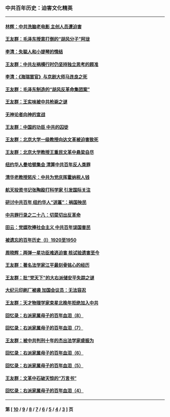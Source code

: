 ### 中共百年历史：迫害文化精英
---
#### [林辉：中共洗脑老电影 主创人员遭迫害](../../pages/nf1176111/n13699437.md?04160430) 
#### [王友群：毛泽东授意打倒的“胡风分子”阿垅](../../pages/nf1176111/n13592541.md?04160430) 
#### [李清：失聪人和小提琴的情结](../../pages/nf1176111/n13459280.md?04160430) 
#### [王友群：中共左祸横行时仍坚持独立思考的顾准](../../pages/nf1176111/n13444722.md?04160430) 
#### [李清：《海瑞罢官》与京剧大师马连良之死](../../pages/nf1176111/n13412316.md?04160430) 
#### [王友群：毛泽东制造的“胡风反革命集团案”](../../pages/nf1176111/n13324909.md?04160430) 
#### [王友群：王实味被中共枪毙之谜](../../pages/nf1176111/n13307502.md?04160430) 
#### [无神论者向神的宣战](../../pages/nf1176111/n13281535.md?04160430) 
#### [王友群：中国的功臣 中共的囚徒](../../pages/nf1176111/n13291790.md?04160430) 
#### [王友群：北京大学一级教授向达文革被迫害致死](../../pages/nf1176111/n13150966.md?04160430) 
#### [王友群：北京大学教授王重民文革中悬梁自尽](../../pages/nf1176111/n13084645.md?04160430) 
#### [纽约华人曼哈顿集会 清算中共百年反人类罪](../../pages/nf1176111/n13084157.md?04160430) 
#### [清华老教授怒斥：中共为党庆挥霍纳税人钱](../../pages/nf1176111/n13071430.md?04160430) 
#### [航天投资书记张陶殴打科学家 引发国际关注](../../pages/nf1176111/n13069132.md?04160430) 
#### [研讨中共百年 纽约华人“送匾”：祸国殃民](../../pages/nf1176111/n13057367.md?04160430) 
#### [中共罪行录之二十八：切菜切出反革命](../../pages/nf1176111/n13030600.md?04160430) 
#### [田云：党媒吹捧社会主义 中共百年误国害民](../../pages/nf1176111/n13006682.md?04160430) 
#### [被遗忘的百年历史（I）1920至1950](../../pages/nf1176111/n12986411.md?04160430) 
#### [周晓辉：两弹一星功臣难逃迫害 核试验遗害至今](../../pages/nf1176111/n12974997.md?04160430) 
#### [王友群：著名法学家江平最刻骨铭心的经历](../../pages/nf1176111/n12970787.md?04160430) 
#### [王友群：批“党天下”的大右派储安平失踪之谜](../../pages/nf1176111/n12954229.md?04160430) 
#### [大纪元印刷厂被袭 加国会议员：无法容忍](../../pages/nf1176111/n12883028.md?04160430) 
#### [王友群：天才物理学家束星北晚年拒绝加入中共](../../pages/nf1176111/n12792913.md?04160430) 
#### [回忆录：右派家属母子的百年血泪（8）](../../pages/nf1176111/n12706196.md?04160430) 
#### [回忆录：右派家属母子的百年血泪（7）](../../pages/nf1176111/n12706191.md?04160430) 
#### [王友群：被中共判刑十年的杰出法学家盛振为](../../pages/nf1176111/n12706141.md?04160430) 
#### [回忆录：右派家属母子的百年血泪（6）](../../pages/nf1176111/n12698863.md?04160430) 
#### [回忆录：右派家属母子的百年血泪（5）](../../pages/nf1176111/n12692515.md?04160430) 
#### [王友群：文革中石破天惊的“万言书”](../../pages/nf1176111/n12690994.md?04160430) 
#### [回忆录：右派家属母子的百年血泪（4）](../../pages/nf1176111/n12686410.md?04160430) 

---
#### 第 [ [10](./10.md?04160430) / [9](./9.md?04160430) / [8](./8.md?04160430) / [7](./7.md?04160430) / [6](./6.md?04160430) / [5](./5.md?04160430) / [4](./4.md?04160430) / [3](./3.md?04160430) ] 页
